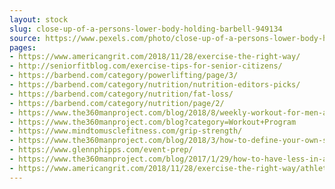 ```yaml
---
layout: stock
slug: close-up-of-a-persons-lower-body-holding-barbell-949134
source: https://www.pexels.com/photo/close-up-of-a-persons-lower-body-holding-barbell-949134/
pages:
- https://www.americangrit.com/2018/11/28/exercise-the-right-way/
- http://seniorfitblog.com/exercise-tips-for-senior-citizens/
- https://barbend.com/category/powerlifting/page/3/
- https://barbend.com/category/nutrition/nutrition-editors-picks/
- https://barbend.com/category/nutrition/fat-loss/
- https://barbend.com/category/nutrition/page/2/
- https://www.the360manproject.com/blog/2018/8/weekly-workout-for-men-a-grueling-test-of-physical-and-mental-endurance-plus-some-gymnastics
- https://www.the360manproject.com/blog?category=Workout+Program
- https://www.mindtomusclefitness.com/grip-strength/
- https://www.the360manproject.com/blog/2018/3/how-to-define-your-own-success-as-a-man-find-out-what-you-really-want-most-in-life
- https://www.glennphipps.com/event-prep/
- https://www.the360manproject.com/blog/2017/1/29/how-to-have-less-in-a-world-that-wants-more
- https://www.americangrit.com/2018/11/28/exercise-the-right-way/athlete-barbell-bodybuilder-949134/
---
```


